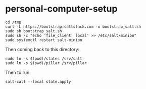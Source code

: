 # personal-computer-setup

```
cd /tmp
curl -L https://bootstrap.saltstack.com -o bootstrap_salt.sh
sudo sh bootstrap_salt.sh
sudo sh -c "echo 'file_client: local' >> /etc/salt/minion"
sudo systemctl restart salt-minion
```

Then coming back to this directory:
```
sudo ln -s $(pwd)/states /srv/salt
sudo ln -s $(pwd)/pillar /srv/pillar
```

Then to run:
```
salt-call --local state.apply
```
